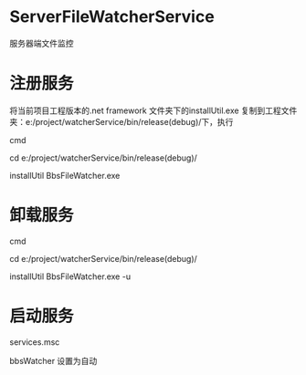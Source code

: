 ServerFileWatcherService
========================

服务器端文件监控


注册服务
========================

将当前项目工程版本的.net framework 文件夹下的installUtil.exe 复制到工程文件夹：e:/project/watcherService/bin/release(debug)/下，执行

cmd

cd e:/project/watcherService/bin/release(debug)/

installUtil BbsFileWatcher.exe

卸载服务
=======================

cmd

cd e:/project/watcherService/bin/release(debug)/

installUtil BbsFileWatcher.exe -u


启动服务
=======================

services.msc

bbsWatcher 设置为自动